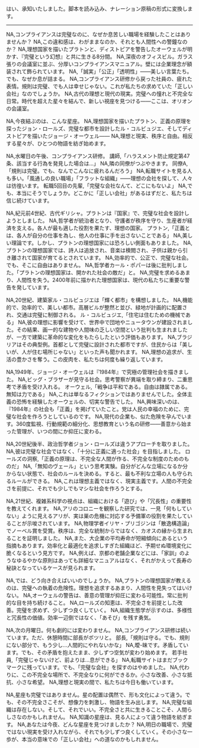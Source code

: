 はい、承知いたしました。脚本を読み込み、ナレーション原稿の形式に変換します。

***

NA,コンプライアンスは完璧なのに、なぜか息苦しい職場を経験したことはありませんか？
NA,この違和感は、わがままなのか、それとも人間性への警鐘なのか？
NA,理想国家を描いたプラトンと、ディストピアを警告したオーウェルが明かす、『完璧という幻想』と共に生きる8分間。
NA,深夜のオフィスビル。ガラス張りの会議室に並ぶ、分厚いコンプライアンスマニュアル。壁には企業理念が額装されて飾られています。
NA,「誠実」「公正」「透明性」——美しい言葉たち。でも、なぜか息が詰まる。
NA,コンプライアンス研修から戻った社員の、疲れた表情。規則は完璧、でも人は幸せじゃない。これが私たちの求めていた「正しい会社」なのでしょうか。
NA,古代の理想と現代の現実。完璧への憧れと不完全な日常。時代を超えた星々を結んで、新しい視座を見つける——ここは、オリオンの会議室。

NA,今夜結ぶのは、こんな星座。
NA,理想国家を描いたプラトン、正義の原理を探ったジョン・ロールズ、完璧な都市を設計したル・コルビュジエ、そしてディストピアを描いたジョージ・オーウェル——
NA,理想と現実、秩序と自由。相反する星々が、ひとつの物語を紡ぎ始めます。

NA,水曜日の午後、コンプライアンス研修。
講師,「ハラスメント防止規定第47条、該当する行為を発見した場合は...」
NA,隣の同僚がつぶやきます。
同僚A,「規則は完璧。でも、なんでこんなに疲れるんだろう」
NA,転職サイトを見る人も多い。「風通しの良い職場」「フラットな組織」——理想の会社を探して、人々は彷徨います。
転職5回目の先輩,「完璧な会社なんて、どこにもないよ」
NA,でも、本当にそうでしょうか。どこかに「正しい会社」があるはずだと、私たちは信じ続けています。

NA,紀元前4世紀、古代ギリシャ。プラトンは『国家』で、完璧な社会を設計しようとしました。
NA,哲学者が統治者となり、守護者が秩序を守り、生産者が経済を支える。各人が最も適した役割を果たす、理想の国家。
プラトン,「正義とは、各人が自分の仕事を為し、他人の仕事に手を出さないことである」
NA,美しい理論です。しかし、プラトンの理想国家には恐ろしい側面もありました。
NA,プラトンの理想国家では、詩人は追放され、音楽は検閲され、子供は親から引き離されて国家が育てるとされています。
NA,効率的で、公正で、完璧な社会。でも、そこに自由はありません。
NA,哲学者カール・ポパーは後に批判しました。「プラトンの理想国家は、開かれた社会の敵だ」と。
NA,完璧を求めるあまり、人間性を失う。2400年前に描かれた理想国家は、現代の私たちに重要な警告を発しています。

NA,20世紀、建築家ル・コルビュジエは「輝く都市」を構想しました。
NA,機能的で、効率的で、美しい都市。高層ビルが整然と並び、緑地が計画的に配置され、交通は完璧に制御される。
ル・コルビュジエ,「住宅は住むための機械である」
NA,彼の理想に影響を受けて、世界中で団地やニュータウンが建設されました。その結果、画一的な建物や人間味の乏しい空間という批判も生まれましたが、一方で建築に革命的な変化をもたらしたという評価もあります。
NA,ブラジリアはその典型例。首都として完璧に設計された都市ですが、住民からは「美しいが、人が住む場所じゃない」といった声も聞かれます。
NA,理想の追求が、生活の豊かさを奪う。この皮肉を、私たちは何度も繰り返しています。

NA,1949年、ジョージ・オーウェルは『1984年』で究極の管理社会を描きました。
NA,ビッグ・ブラザーが見守る社会。思考警察が異端を取り締まり、二重思考で矛盾を受け入れる。
オーウェル,「戦争は平和である。自由は隷属である。無知は力である」
NA,これは単なるフィクションではありませんでした。全体主義の恐怖を経験したオーウェルの、切実な警告でした。
NA,興味深いのは、『1984年』の社会も「正義」を掲げていたこと。党は人民の幸福のために、完璧な社会を作ろうとしているのです。
NA,現代の企業も、似た危険を孕んでいます。360度監視、行動規範の細分化、思想教育という名の研修——善意から始まった管理が、いつの間にか抑圧に変わる。

NA,20世紀後半、政治哲学者ジョン・ロールズは違うアプローチを取りました。
NA,彼は完璧な社会ではなく、「十分に正義に適った社会」を目指しました。
ロールズの洞察,「正義の原理は、不完全な人間が作る、不完全な制度のためのものだ」
NA,「無知のヴェール」という思考実験。自分がどんな立場になるか分からない状態で、社会のルールを決める。すると、最も不利な立場の人も守られるルールができる。
NA,これは理想主義ではなく、現実主義です。人間の不完全さを前提に、それでも少しでもマシな社会を作ろうとする。

NA,21世紀、複雑系科学の視点は、組織における「遊び」や「冗長性」の重要性を教えてくれます。
NA,アリのコロニーを観察した研究では、一見「何もしていない」ように見えるアリが、実は巣の危機に対応する予備軍の役割を果たしていることが示唆されています。
NA,物理学者イリヤ・プリゴジンは「散逸構造論」でノーベル賞を受賞。秩序は、完全な統制からではなく、カオスの縁から生まれることを証明しました。
NA,また、大企業の平均寿命が短縮傾向にあるという指摘もあります。効率化と最適化を追求しすぎた組織ほど、予期せぬ環境変化に脆くなるという見方です。
NA,例えば、京都の老舗企業などには、「家訓」のようなゆるやかな原則はあっても詳細なマニュアルはなく、それがかえって長寿の秘訣となっているケースが見られます。

NA,では、どう向き合えばいいのでしょうか。
NA,プラトンの理想国家が教えるのは、完璧への執着の危険性。理想を追求するあまり、人間性を見失ってはいけない。
NA,オーウェルの警告は、善意の管理が抑圧に変わる可能性。常に批判的な目を持ち続けること。
NA,ロールズの知恵は、不完全さを前提とした改善。完璧を求めず、少しずつ良くしていく。
NA,組織生態学が示すのは、多様性と冗長性の価値。効率一辺倒ではなく、「あそび」を残す勇気。

NA,次の月曜日。何も劇的には変わりません。
NA,コンプライアンス研修は続いています。ただ、休憩時間に部長がポツリと。
部長,「規則は守る。でも、規則にない部分で、もう少し...人間的にやれないかな」
NA,曖-昧です。矛盾しています。でも、その矛盾を抱えたまま、少しずつ空気が変わり始めます。
若手社員,「完璧じゃないけど、前よりは...息ができる」
NA,転職サイトはまだブックマークに残っています。でも、「完璧な会社」を探すのはやめました。
NA,代わりに、この不完全な場所で、不完全なりに何ができるか。小さな改善、小さな抵抗、小さな希望。
NA,理想と現実の間で、私たちは今日も働いています。

NA,星座も完璧ではありません。星の配置は偶然で、形も文化によって違う。でも、その不完全さこそが、想像力を刺激し、物語を生み出します。
NA,完璧な組織は存在しない。そして、それでいい。不完全さと共に生きることこそ、人間らしさなのかもしれません。
NA,知識の星座は、見る人によって違う物語を紡ぎます。
NA,あなたは今夜、どんな星座を見つけましたか？
NA,明日の職場で、完璧ではない現実を受け入れながら、それでも少しずつ良くしていく。その小さな一歩が、本当の意味での「正しい会社」への道なのかもしれません。